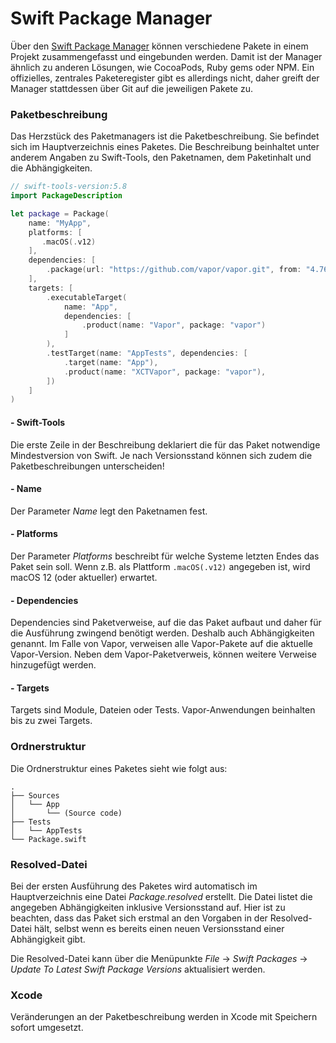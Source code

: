 # Swift Package Manager

Über den [Swift Package Manager](https://www.swift.org/package-manager/) können verschiedene Pakete in einem Projekt zusammengefasst und eingebunden werden. Damit ist der Manager ähnlich zu anderen Lösungen, wie CocoaPods, Ruby gems oder NPM. Ein offizielles, zentrales Paketeregister gibt es allerdings nicht, daher greift der Manager stattdessen über Git auf die jeweiligen Pakete zu. 

### Paketbeschreibung

Das Herzstück des Paketmanagers ist die Paketbeschreibung. Sie befindet sich im Hauptverzeichnis eines Paketes. Die Beschreibung beinhaltet unter anderem Angaben zu Swift-Tools, den Paketnamen, dem Paketinhalt und die Abhängigkeiten.

```swift
// swift-tools-version:5.8
import PackageDescription

let package = Package(
    name: "MyApp",
    platforms: [
       .macOS(.v12)
    ],
    dependencies: [
        .package(url: "https://github.com/vapor/vapor.git", from: "4.76.0"),
    ],
    targets: [
        .executableTarget(
            name: "App",
            dependencies: [
                .product(name: "Vapor", package: "vapor")
            ]
        ),
        .testTarget(name: "AppTests", dependencies: [
            .target(name: "App"),
            .product(name: "XCTVapor", package: "vapor"),
        ])
    ]
)
```

#### - Swift-Tools

Die erste Zeile in der Beschreibung deklariert die für das Paket notwendige Mindestversion von Swift. Je nach Versionsstand können sich zudem die Paketbeschreibungen unterscheiden!

#### - Name

Der Parameter _Name_ legt den Paketnamen fest.

#### - Platforms

Der Parameter _Platforms_ beschreibt für welche Systeme letzten Endes das Paket sein soll. Wenn z.B. als Plattform `.macOS(.v12)` angegeben ist, wird macOS 12 (oder aktueller) erwartet.

#### - Dependencies

Dependencies sind Paketverweise, auf die das Paket aufbaut und daher für die Ausführung zwingend benötigt werden. Deshalb auch Abhängigkeiten genannt. Im Falle von Vapor, verweisen alle Vapor-Pakete auf die aktuelle Vapor-Version. Neben dem Vapor-Paketverweis, können weitere Verweise hinzugefügt werden.

#### - Targets

Targets sind Module, Dateien oder Tests. Vapor-Anwendungen beinhalten bis zu zwei Targets.

### Ordnerstruktur

Die Ordnerstruktur eines Paketes sieht wie folgt aus:

```
.
├── Sources
│   └── App
│       └── (Source code)
├── Tests
│   └── AppTests
└── Package.swift
```

### Resolved-Datei

Bei der ersten Ausführung des Paketes wird automatisch im Hauptverzeichnis eine Datei _Package.resolved_ erstellt. Die Datei listet die angegeben Abhängigkeiten inklusive Versionsstand auf. Hier ist zu beachten, dass das Paket sich erstmal an den Vorgaben in der Resolved-Datei hält, selbst wenn es bereits einen neuen Versionsstand einer Abhängigkeit gibt.

Die Resolved-Datei kann über die Menüpunkte *File* → *Swift Packages* → *Update To Latest Swift Package Versions* aktualisiert werden.

### Xcode

Veränderungen an der Paketbeschreibung werden in Xcode mit Speichern sofort umgesetzt.